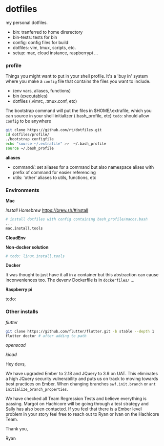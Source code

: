 # dotfiles

my personal dotfiles.

- bin: tranferred to home direrectory
- bin-tests: tests for bin
- config: config files for build
- dotfiles: vim, tmux, scripts, etc.
- setup: mac, cloud instance, raspberrypi ...

### profile

Things you might want to put in your shell profile.
It's a 'buy in' system where you make a `config` file that contains the files you want to include.

- (env vars, aliases, functions)
- bin (executables)
- dotfiles (.vimrc, .tmux.conf, etc)

The bootstrap command will put the files in $HOME/.extrafile, which you can source in your shell initializer (.bash_profile, etc)
`todo`: should allow `config` to be anywhere

```bash
git clone https://github.com/rt/dotfiles.git
cd dotfiles/profile/
./bootstrap configfile
echo "source ~/.extrafile" >>  ~/.bash_profile
source ~/.bash_profile
```

**aliases**
- command/<file>: set aliases for a command but also namespace alises with prefix of command for easier referencing
- utils: 'other' aliases to utils, functions, etc


### Environments

**Mac**

*Install Homebrew*
https://brew.sh/#install

```bash
# install dotfiles with config containing bash_profile/macos.bash
...
mac.install.tools
```

**CloudEnv**

**Non-docker solution**
```bash
# todo: linux.install.tools
```

**Docker**

It was thought to just have it all in a container but this abstraction can cause inconveniences too.
The devenv Dockerfile is in `dockerfiles/` ... 

**Raspberry pi**

todo: 


### Other installs

*flutter*
```bash
git clone https://github.com/flutter/flutter.git -b stable --depth 1
flutter doctor # after adding to path
```

*openscad*

*kicad*


Hey devs,

We have upgraded Ember to 2.18 and JQuery to 3.6 on UAT.  This eliminates a
high JQuery security vulnerability and puts us on track to moving towards best
practices on Ember.  When changing branches `swf.init.branch` or `ant
initialize_branch_properties`. 

We have checked all Team Regression Tests and believe everything is passing.
Margot on Hachicore will be going through a test strategy and Sally has also
been contacted. If you feel that there is a Ember level problem in your story
feel free to reach out to Ryan or Ivan on the Hachicore Team.

Thank you,

Ryan

